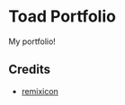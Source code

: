 # Toad Portfolio
 My portfolio!

## Credits

- [remixicon](https://github.com/Remix-Design/remixicon)